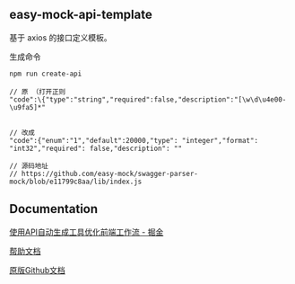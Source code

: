 easy-mock-api-template
---
基于 axios 的接口定义模板。

生成命令
```bash
npm run create-api
```

```替换
// 原 （打开正则
"code":\{"type":"string","required":false,"description":"[\w\d\u4e00-\u9fa5]*"


// 改成
"code":{"enum":"1","default":20000,"type": "integer","format": "int32","required": false,"description": ""

// 源码地址
// https://github.com/easy-mock/swagger-parser-mock/blob/e11799c8aa/lib/index.js
```

Documentation
---
[使用API自动生成工具优化前端工作流 \- 掘金](https://juejin.im/post/5bf6b4806fb9a049ae07884a)

[帮助文档](https://easy-mock.github.io/easy-mock-cli/)

[原版Github文档](https://github.com/easy-mock/easy-mock-cli/blob/master/docs/README.md)
